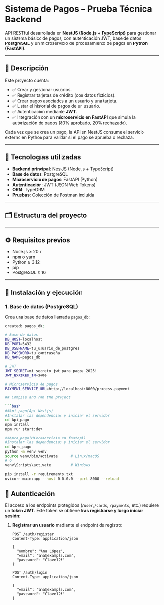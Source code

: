 # Sistema de Pagos – Prueba Técnica Backend

API RESTful desarrollada en **NestJS (Node.js + TypeScript)** para gestionar un sistema básico de pagos, con autenticación JWT, base de datos **PostgreSQL** y un microservicio de procesamiento de pagos en **Python (FastAPI)**.

---

## 📌 Descripción

Este proyecto cuenta:

- ✅ Crear y gestionar usuarios.
- ✅ Registrar tarjetas de crédito (con datos ficticios).
- ✅ Crear pagos asociados a un usuario y una tarjeta.
- ✅ Listar el historial de pagos de un usuario.
- ✅ Autenticación mediante **JWT**.
- ✅ Integración con un **microservicio en FastAPI** que simula la autorización de pagos (80% aprobado, 20% rechazado).

Cada vez que se crea un pago, la API en NestJS consume el servicio externo en Python para validar si el pago se aprueba o rechaza.

---

## 🧩 Tecnologías utilizadas

- **Backend principal**: [NestJS](https://nestjs.com/) (Node.js + TypeScript)
- **Base de datos**: PostgreSQL
- **Microservicio de pagos**: FastAPI (Python)
- **Autenticación**: JWT (JSON Web Tokens)
- **ORM**: TypeORM
- **Pruebas**: Colección de Postman incluida

---

## 🗂️ Estructura del proyecto

---

## ⚙️ Requisitos previos

- Node.js ≥ 20.x
- npm o yarn
- Python ≥ 3.12
- pip
- PostgreSQL ≥ 16

---

## 🚀 Instalación y ejecución

### 1. Base de datos (PostgreSQL)

Crea una base de datos llamada `pagos_db`:

````bash
createdb pagos_db;

# Base de datos
DB_HOST=localhost
DB_PORT=5432
DB_USERNAME=tu_usuario_de_postgres
DB_PASSWORD=tu_contraseña
DB_NAME=pagos_db

# JWT
JWT_SECRET=mi_secreto_jwt_para_pagos_2025!
JWT_EXPIRES_IN=3600

# Microservicio de pagos
PAYMENT_SERVICE_URL=http://localhost:8000/process-payment

## Compile and run the project

```bash
##Api_pago(Api Nestjs)
#Instalar las dependencias y iniciar el servidor
cd Api_pago
npm install
npm run start:dev

##Apro_pago(Microservicio en fastapi)
#Instalar las dependencias y iniciar el servidor
cd Apro_pago
python -m venv venv
source venv/bin/activate      # Linux/macOS
# o
venv\Scripts\activate         # Windows

pip install -r requirements.txt
uvicorn main:app --host 0.0.0.0 --port 8000 --reload
````

## 🔐 Autenticación

El acceso a los endpoints protegidos (`/user`,`/cards`, `/payments`, etc.) requiere un **token JWT**. Este token se obtiene **tras registrarse y luego iniciar sesión**:

1. **Registrar un usuario** mediante el endpoint de registro:

   ```http
   POST /auth/register
   Content-Type: application/json

   {
     "nombre": "Ana López",
     "email": "ana@example.com",
     "password": "Clave123"
   }

   POST /auth/login
   Content-Type: application/json

   {
     "email": "ana@example.com",
     "password": "Clave123"
   }
   ```

```

```
